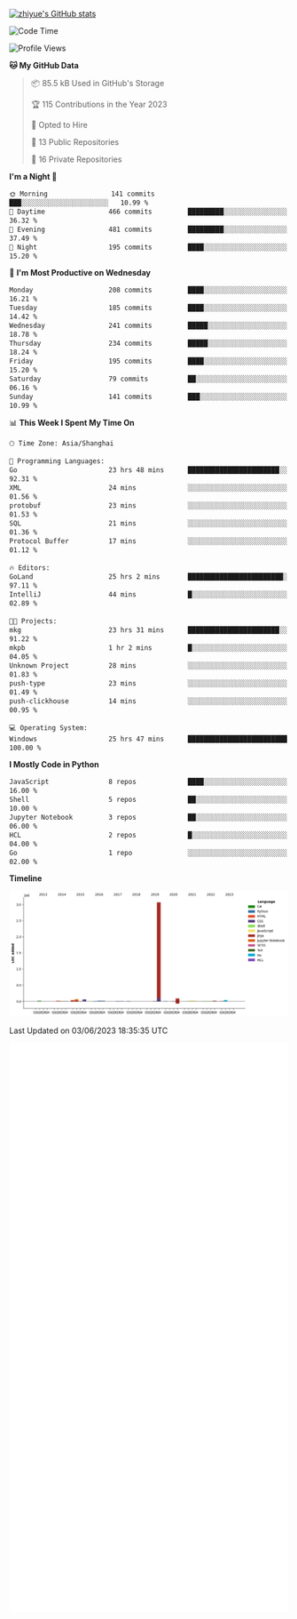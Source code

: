 
[![zhiyue's GitHub stats](https://github-readme-stats.vercel.app/api?username=zhiyue)](https://github.com/anuraghazra/github-readme-stats&&show_icons=true)

<!--START_SECTION:waka-->
![Code Time](http://img.shields.io/badge/Code%20Time-1%2C259%20hrs%2023%20mins-blue)

![Profile Views](http://img.shields.io/badge/Profile%20Views-0-blue)

**🐱 My GitHub Data** 

> 📦 85.5 kB Used in GitHub's Storage 
 > 
> 🏆 115 Contributions in the Year 2023
 > 
> 💼 Opted to Hire
 > 
> 📜 13 Public Repositories 
 > 
> 🔑 16 Private Repositories 
 > 
**I'm a Night 🦉** 

```text
🌞 Morning                141 commits         ███░░░░░░░░░░░░░░░░░░░░░░   10.99 % 
🌆 Daytime                466 commits         █████████░░░░░░░░░░░░░░░░   36.32 % 
🌃 Evening                481 commits         █████████░░░░░░░░░░░░░░░░   37.49 % 
🌙 Night                  195 commits         ████░░░░░░░░░░░░░░░░░░░░░   15.20 % 
```
📅 **I'm Most Productive on Wednesday** 

```text
Monday                   208 commits         ████░░░░░░░░░░░░░░░░░░░░░   16.21 % 
Tuesday                  185 commits         ████░░░░░░░░░░░░░░░░░░░░░   14.42 % 
Wednesday                241 commits         █████░░░░░░░░░░░░░░░░░░░░   18.78 % 
Thursday                 234 commits         █████░░░░░░░░░░░░░░░░░░░░   18.24 % 
Friday                   195 commits         ████░░░░░░░░░░░░░░░░░░░░░   15.20 % 
Saturday                 79 commits          ██░░░░░░░░░░░░░░░░░░░░░░░   06.16 % 
Sunday                   141 commits         ███░░░░░░░░░░░░░░░░░░░░░░   10.99 % 
```


📊 **This Week I Spent My Time On** 

```text
🕑︎ Time Zone: Asia/Shanghai

💬 Programming Languages: 
Go                       23 hrs 48 mins      ███████████████████████░░   92.31 % 
XML                      24 mins             ░░░░░░░░░░░░░░░░░░░░░░░░░   01.56 % 
protobuf                 23 mins             ░░░░░░░░░░░░░░░░░░░░░░░░░   01.53 % 
SQL                      21 mins             ░░░░░░░░░░░░░░░░░░░░░░░░░   01.36 % 
Protocol Buffer          17 mins             ░░░░░░░░░░░░░░░░░░░░░░░░░   01.12 % 

🔥 Editors: 
GoLand                   25 hrs 2 mins       ████████████████████████░   97.11 % 
IntelliJ                 44 mins             █░░░░░░░░░░░░░░░░░░░░░░░░   02.89 % 

🐱‍💻 Projects: 
mkg                      23 hrs 31 mins      ███████████████████████░░   91.22 % 
mkpb                     1 hr 2 mins         █░░░░░░░░░░░░░░░░░░░░░░░░   04.05 % 
Unknown Project          28 mins             ░░░░░░░░░░░░░░░░░░░░░░░░░   01.83 % 
push-type                23 mins             ░░░░░░░░░░░░░░░░░░░░░░░░░   01.49 % 
push-clickhouse          14 mins             ░░░░░░░░░░░░░░░░░░░░░░░░░   00.95 % 

💻 Operating System: 
Windows                  25 hrs 47 mins      █████████████████████████   100.00 % 
```

**I Mostly Code in Python** 

```text
JavaScript               8 repos             ████░░░░░░░░░░░░░░░░░░░░░   16.00 % 
Shell                    5 repos             ██░░░░░░░░░░░░░░░░░░░░░░░   10.00 % 
Jupyter Notebook         3 repos             ██░░░░░░░░░░░░░░░░░░░░░░░   06.00 % 
HCL                      2 repos             █░░░░░░░░░░░░░░░░░░░░░░░░   04.00 % 
Go                       1 repo              ░░░░░░░░░░░░░░░░░░░░░░░░░   02.00 % 
```



**Timeline**

![Lines of Code chart](https://raw.githubusercontent.com/zhiyue/zhiyue/main/assets/bar_graph.png)


 Last Updated on 03/06/2023 18:35:35 UTC
<!--END_SECTION:waka-->

<!-- [![Top Langs](https://github-readme-stats.vercel.app/api/top-langs/?username=zhiyue)](https://github.com/anuraghazra/github-readme-stats) -->

![](./github-metrics.svg)

